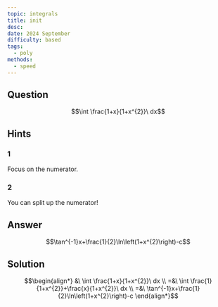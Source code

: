 ```yaml
---
topic: integrals
title: init
desc: 
date: 2024 September
difficulty: based
tags:
  - poly
methods:
  - speed
---
```



## Question
```math
\int \frac{1+x}{1+x^{2}}\ dx
```


## Hints

### 1
Focus on the numerator.

### 2
You can split up the numerator!


## Answer
```math
\tan^{-1}x+\frac{1}{2}\ln\left(1+x^{2}\right)-c
```


## Solution

```math
\begin{align*}
  &\ \int \frac{1+x}{1+x^{2}}\ dx
  \\ =&\ \int \frac{1}{1+x^{2}}+\frac{x}{1+x^{2}}\ dx
  \\ =&\ \tan^{-1}x+\frac{1}{2}\ln\left(1+x^{2}\right)-c
\end{align*}
```
